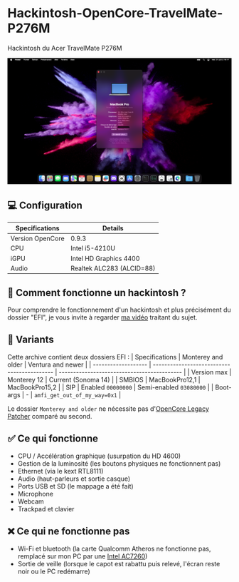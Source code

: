 # Hackintosh-OpenCore-TravelMate-P276M
Hackintosh du Acer TravelMate P276M

<img src="/screenshot.png"/>

## 💻 Configuration

| Specifications | Details                                                  |
| ------------------- | ------------------------------------------- |
| Version OpenCore     | 0.9.3      					|
| CPU | Intel i5-4210U               |
| iGPU          | Intel HD Graphics 4400            |
| Audio          | Realtek ALC283 (ALCID=88)            |

## 🍎 Comment fonctionne un hackintosh ?

Pour comprendre le fonctionnement d'un hackintosh et plus précisément du dossier "EFI", je vous invite à regarder [ma vidéo](https://youtu.be/Gaffvrc63jk) traitant du sujet.

## 📂 Variants

Cette archive contient deux dossiers EFI :
| Specifications | Monterey and older                                                  | Ventura and newer                                                  |
| ------------------- | ------------------------------------------- | ------------------------------------------- |
| Version max     | Monterey 12      					| Current (Sonoma 14)      					|
| SMBIOS | MacBookPro12,1               | MacBookPro15,2               |
| SIP          | Enabled `00000000`            | Semi-enabled `03080000`            |
| Boot-args          | -            | `amfi_get_out_of_my_way=0x1`            |

Le dossier `Monterey and older` ne nécessite pas d'[OpenCore Legacy Patcher](https://github.com/dortania/OpenCore-Legacy-Patcher) comparé au second.

## ✅ Ce qui fonctionne

- CPU / Accélération graphique (usurpation du HD 4600)
- Gestion de la luminosité (les boutons physiques ne fonctionnent pas)
- Ethernet (via le kext RTL8111)
- Audio (haut-parleurs et sortie casque)
- Ports USB et SD (le mappage a été fait)
- Microphone
- Webcam
- Trackpad et clavier

## ❌ Ce qui ne fonctionne pas

- Wi-Fi et bluetooth (la carte Qualcomm Atheros ne fonctionne pas, remplacé sur mon PC par une [Intel AC7260](https://www.amazon.fr/gp/product/B07R8J3ZK5))
- Sortie de veille (lorsque le capot est rabattu puis relevé, l'écran reste noir ou le PC redémarre)
